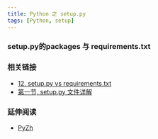 ```yaml
---
title: Python 之 setup.py
tags: [Python, setup]
---
```

### setup.py的packages 与 requirements.txt

### 相关链接
- [12. setup.py vs requirements.txt](http://pyzh.readthedocs.io/en/latest/python-setup-dot-py-vs-requirements-dot-txt.html)
- [第一节, setup.py 文件详解](http://www.wbh-doc.com.s3.amazonaws.com/Python-with-GitHub-PyPI-and-Readthedoc-Guide/chapter1%20-%20setup.py%20file%20guide%20for%20human.html)

### 延伸阅读
- [PyZh](http://pyzh.readthedocs.io/en/latest/index.html)